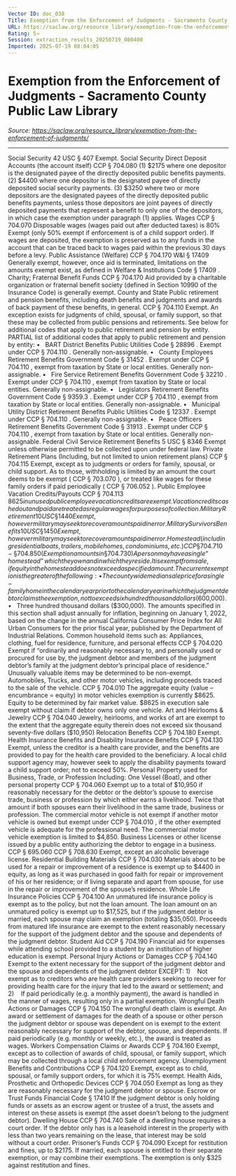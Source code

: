 ```yaml
---
Vector ID: doc_038
Title: Exemption from the Enforcement of Judgments - Sacramento County Public Law Library
URL: https://saclaw.org/resource_library/exemption-from-the-enforcement-of-judgments/
Rating: 5⭐
Session: extraction_results_20250719_080400
Imported: 2025-07-19 08:04:05
---
```


# Exemption from the Enforcement of Judgments - Sacramento County Public Law Library

_Source: https://saclaw.org/resource_library/exemption-from-the-enforcement-of-judgments/_

---

Social Security
42 USC § 407
Exempt.
Social Security Direct Deposit Accounts
(the account itself)
CCP § 704.080
(1) $2175 where one depositor is the designated payee of the directly deposited public benefits payments.
(2) $4400 where one depositor is the designated payee of directly deposited social security payments.
(3) $3250 where two or more depositors are the designated payees of the directly deposited public benefits payments, unless those depositors are joint payees of directly deposited payments that represent a benefit to only one of the depositors, in which case the exemption under paragraph (1) applies.
Wages
CCP § 704.070
Disposable wages (wages paid out after deducted taxes) is 80% Exempt (only 50% exempt if enforcement is of a child support order). If wages are deposited, the exemption is preserved as to any funds in the account that can be traced back to wages paid within the previous 30 days before a levy.
Public Assistance
(Welfare)
CCP § 704.170
W&I § 17409
Generally exempt, however, once aid is terminated, limitations on the amounts exempt exist, as defined in
Welfare & Institutions Code § 17409
.
Charity;
Fraternal Benefit Funds
CCP § 704.170
Aid provided by a charitable organization or fraternal benefit society (defined in
Section 10990
of the Insurance Code) is generally exempt.
County and State
Public retirement and pension
benefits, including death benefits and judgments and awards of back payment of these benefits, in general.
CCP § 704.110
Exempt. An exception exists for judgments of child, spousal, or family support, so that these may be collected from public pensions and retirements. See below for additional codes that apply to public retirement and pension by entity.
PARTIAL
list of
additional
codes that apply to public retirement and pension by entity:
•   BART District Benefits
Public Utilities Code § 28896
. Exempt under
CCP § 704.110
. Generally non-assignable.
•   County Employees Retirement Benefits
Government Code § 31452
. Exempt under
CCP § 704.110
, exempt from taxation by State or local entities. Generally non-assignable.
•   Fire Service Retirement Benefits
Government Code § 32210
. Exempt under
CCP § 704.110
, exempt from taxation by State or local entities. Generally non-assignable.
•   Legislators Retirement Benefits
Government Code § 9359.3
. Exempt under
CCP § 704.110
, exempt from taxation by State or local entities. Generally non-assignable.
•   Municipal Utility District Retirement Benefits
Public Utilities Code § 12337
. Exempt under
CCP § 704.110
. Generally non-assignable.
•   Peace Officers Retirement Benefits
Government Code § 31913
. Exempt under
CCP § 704.110
, exempt from taxation by State or local entities. Generally non-assignable.
Federal Civil Service Retirement
Benefits
5 USC § 8346
Exempt unless otherwise permitted to be collected upon under federal law.
Private Retirement
Plans
(Including, but not limited to union retirement plans)
CCP § 704.115
Exempt, except as to judgments or orders for family, spousal, or child support. As to those, withholding is limited by an amount the court deems to be exempt (
CCP § 703.070
), or treated like wages for these family orders if paid periodically (
CCP § 706.052
).
Public Employee Vacation Credits/Payouts
CCP § 704.113
$8625 in unused public employee vacation credits are exempt. Vacation credits cashed out and paid are treated as regular wages for purposes of collection.
Military Retirement
10 USC § 1440
Exempt, however military may seek to recover amounts paid in error.
Military Survivors Benefits
10 USC § 1450
Exempt, however military may seek to recover amounts paid in error.
Homestead
(including residential boats, trailers, mobile homes, condominiums, etc.)
CCP § 704.710-
§ 704.850
(Exemption amounts in
§ 704.730
)
A person may have a single “homestead” which they own and in which they reside. It is exempt from sale, if equity in the homestead does not exceed a specified amount. The current exemption is the greater of the following:
•   The countywide median sale price for a single-family home in the calendar year prior to the calendar year in which the judgment debtor claims the exemption, not to exceed six hundred thousand dollars ($600,000).
•   Three hundred thousand dollars ($300,000).
The amounts specified in this section shall adjust annually for inflation, beginning on January 1, 2022, based on the change in the annual California Consumer Price Index for All Urban Consumers for the prior fiscal year, published by the Department of Industrial Relations.
Common household items
such as: Appliances, clothing, fuel for residence, furniture, and personal effects
CCP § 704.020
Exempt if “ordinarily and reasonably necessary to, and personally used or procured for use by, the judgment debtor and members of the judgment debtor’s family at the judgment debtor’s principal place of residence.” Unusually valuable items may be determined to be non-exempt.
Automobiles, Trucks, and other motor vehicles,
including proceeds traced to the sale of the vehicle.
CCP § 704.010
The aggregate equity (value – encumbrance = equity) in motor vehicles exemption is currently $8625. Equity to be determined by fair market value. $8625 in execution sale exempt without claim if debtor owns only one vehicle.
Art and Heirlooms & Jewelry
CCP § 704.040
Jewelry, heirlooms, and works of art are exempt to the extent that the aggregate equity therein does not exceed six thousand seventy-five dollars ($10,950)
Relocation Benefits
CCP § 704.180
Exempt.
Health Insurance Benefits
and
Disability Insurance Benefits
CCP § 704.130
Exempt, unless the creditor is a health care provider, and the benefits are provided to pay for the health care provided to the beneficiary. A local child support agency may, however seek to apply the disability payments toward a child support order, not to exceed 50%.
Personal Property used for Business, Trade, or Profession
Including: One Vessel (Boat), and other personal property
CCP § 704.060
Exempt up to a total of $10,950 if reasonably necessary for the debtor or the debtor’s spouse to exercise trade, business or profession by which either earns a livelihood. Twice that amount if both spouses earn their livelihood in the same trade, business or profession.
The commercial motor vehicle is not exempt if another motor vehicle is owned but exempt under
CCP § 704.010
,
if
the other exempted vehicle is adequate for the professional need.
The commercial motor vehicle exemption is limited to $4,850.
Business Licenses
or other license issued by a public entity authorizing the debtor to engage in a business.
CCP § 695.060
CCP § 708.630
Exempt,
except
an alcoholic beverage license.
Residential Building Materials
CCP § 704.030
Materials about to be used for a repair or improvement of a residence is exempt up to $4400 in equity, as long as it was purchased in good faith for repair or improvement of his or her residence; or if living separate and apart from spouse, for use in the repair or improvement of the spouse’s residence.
Whole Life Insurance Policies
CCP § 704.100
An unmatured life insurance policy is exempt as to the policy, but not the loan amount.
The loan amount on an unmatured policy is exempt up to $17,525, but if the judgment debtor is married, each spouse may claim an exemption (totaling $35,050).
Proceeds from matured life insurance are exempt to the extent reasonably necessary for the support of the judgment debtor and the spouse and dependents of the judgment debtor.
Student Aid
CCP § 704.190
Financial aid for expenses while attending school provided to a student by an institution of higher education is exempt.
Personal Injury Actions or Damages
CCP § 704.140
Exempt to the extent necessary for the support of the judgment debtor and the spouse and dependents of the judgment debtor EXCEPT:
1)    Not exempt as to creditors who are health care providers seeking to recover for providing health care for the injury that led to the award or settlement; and
2)    If paid periodically (e.g. a monthly payment), the award is handled in the manner of wages, resulting only in a partial exemption.
Wrongful Death Actions or Damages
CCP § 704.150
The wrongful death claim is exempt. An award or settlement of damages for the death of a spouse or other person the judgment debtor or spouse was dependent on is exempt to the extent reasonably necessary for support of the debtor, spouse, and dependents. If paid periodically (e.g. monthly or weekly, etc.), the award is treated as wages.
Workers Compensation
Claims or Awards
CCP § 704.160
Exempt, except as to collection of awards of child, spousal, or family support, which may be collected through a local child enforcement agency.
Unemployment Benefits and Contributions
CCP § 704.120
Exempt, except as to child, spousal, or family support orders, for which it is 75% exempt.
Health Aids, Prosthetic and Orthopedic Devices
CCP § 704.050
Exempt as long as they are reasonably necessary for the judgment debtor or spouse.
Escrow or Trust Funds
Financial Code
§ 17410
If the judgment debtor is only holding funds or assets as an escrow agent or trustee of a trust, the assets and interest on these assets is exempt (the asset doesn’t belong to the judgment debtor).
Dwelling House
CCP § 704.740
Sale of a dwelling house requires a court order. If the debtor only has is a leasehold interest in the property with less than two years remaining on the lease, that interest may be sold without a court order.
Prisoner’s Funds
CCP § 704.090
Except for restitution and fines, up to $2175. If married, each spouse is entitled to their separate exemption, or may combine their exemptions. The exemption is only $325 against restitution and fines.